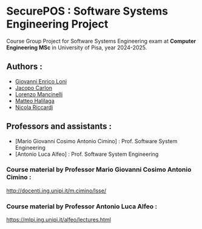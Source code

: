 # SecurePOS : Software Systems Engineering Project

Course Group Project for Software Systems Engineering exam
at <b>Computer Engineering MSc</b> in University of Pisa, year 2024-2025.


## Authors :
- [Giovanni Enrico Loni](https://github.com/genricoloni) 
- [Jacopo Carlon](https://github.com/JacopoCarlon) 
- [Lorenzo Mancinelli](https://github.com/loremancio)
- [Matteo Halilaga](https://github.com/matteo123100)
- [Nicola Riccardi](https://github.com/nickrick3) 


## Professors and assistants :
- [Mario Giovanni Cosimo Antonio Cimino] : Prof. Software System Engineering
- [Antonio Luca Alfeo] : Prof. Software System Engineering

### Course material by Professor Mario Giovanni Cosimo Antonio Cimino :
http://docenti.ing.unipi.it/m.cimino/lsse/

### Course material by Professor Antonio Luca Alfeo :
https://mlpi.ing.unipi.it/alfeo/lectures.html

